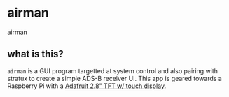 # airman
airman

## what is this?
`airman` is a GUI program targetted at system control and also pairing with stratux to create a simple ADS-B receiver UI. This app is geared towards a Raspberry Pi with a [Adafruit 2.8" TFT w/ touch display](https://www.adafruit.com/product/1601).
